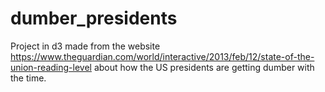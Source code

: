 # dumber_presidents
Project in d3 made from the website https://www.theguardian.com/world/interactive/2013/feb/12/state-of-the-union-reading-level about how the US presidents are getting dumber with the time.
